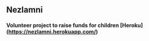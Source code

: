 ## Nezlamni
#### Volunteer project to raise funds for children [Heroku] (https://nezlamni.herokuapp.com/)